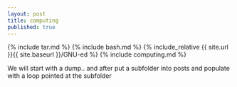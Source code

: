 ```yaml
---
layout: post
title: computing
published: true
---
```


{% include tar.md %}
{% include bash.md %}
{% include_relative {{ site.url }}{{ site.baseurl }}/GNU-ed %}
{% include computing.md %}

We will start with a dump.. and after put a subfolder into posts and populate with a loop pointed at the subfolder